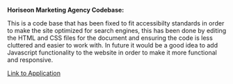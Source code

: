**Horiseon Marketing Agency Codebase:**

This is a code base that has been fixed to fit accessibilty standards in order to make the site optimized for search engines, this has been done by editing the HTML and CSS files for the document and ensuring the code is less cluttered and easier to work with. 
In future it would be a good idea to add Javascript functionality to the website in order to make it more functional and responsive.

[Link to Application](https://wormlippedstrombie.github.io/Horiseon/)

